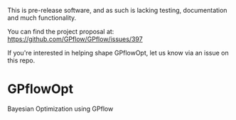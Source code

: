 This is pre-release software, and as such is lacking testing, documentation and much functionality. 

You can find the project proposal at: https://github.com/GPflow/GPflow/issues/397

If you're interested in helping shape GPflowOpt, let us know via an issue on this repo.

# GPflowOpt
Bayesian Optimization using GPflow
